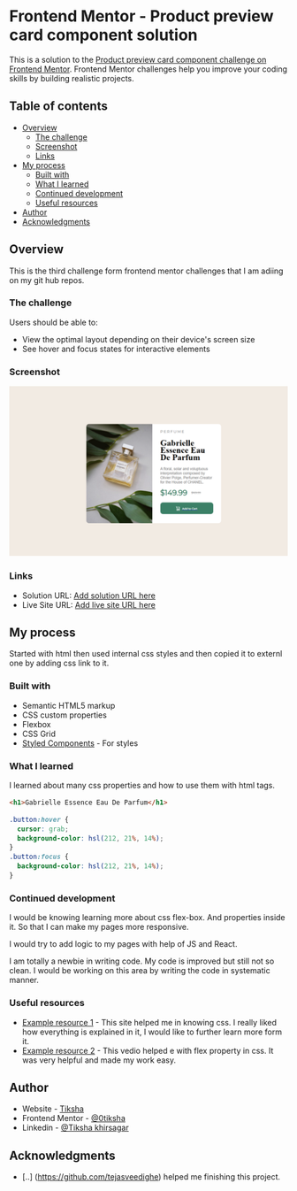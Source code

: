 # Frontend Mentor - Product preview card component solution

This is a solution to the [Product preview card component challenge on Frontend Mentor](https://www.frontendmentor.io/challenges/product-preview-card-component-GO7UmttRfa). Frontend Mentor challenges help you improve your coding skills by building realistic projects.

## Table of contents

- [Overview](#overview)
  - [The challenge](#the-challenge)
  - [Screenshot](#screenshot)
  - [Links](#links)
- [My process](#my-process)
  - [Built with](#built-with)
  - [What I learned](#what-i-learned)
  - [Continued development](#continued-development)
  - [Useful resources](#useful-resources)
- [Author](#author)
- [Acknowledgments](#acknowledgments)

## Overview

This is the third challenge form frontend mentor challenges that I am adiing on my git hub repos.

### The challenge

Users should be able to:

- View the optimal layout depending on their device's screen size
- See hover and focus states for interactive elements

### Screenshot

![](Solution_design\Desktop_design.png)

### Links

- Solution URL: [Add solution URL here](https://your-solution-url.com)
- Live Site URL: [Add live site URL here](https://your-live-site-url.com)

## My process

Started with html then used internal css styles and then copied it to externl one by adding css link to it.

### Built with

- Semantic HTML5 markup
- CSS custom properties
- Flexbox
- CSS Grid
- [Styled Components](https://styled-components.com/) - For styles

### What I learned

I learned about many css properties and how to use them with html tags.

```html
<h1>Gabrielle Essence Eau De Parfum</h1>
```

```css
.button:hover {
  cursor: grab;
  background-color: hsl(212, 21%, 14%);
}
.button:focus {
  background-color: hsl(212, 21%, 14%);
}
```

### Continued development

I would be knowing learning more about css flex-box. And properties inside it. So that I can make my pages more responsive.

I would try to add logic to my pages with help of JS and React.

I am totally a newbie in writing code. My code is improved but still not so clean. I would be working on this area by writing the code in systematic manner.

### Useful resources

- [Example resource 1](https://www.w3schools.com/css/) - This site helped me in knowing css. I really liked how everything is explained in it, I would like to further learn more form it.
- [Example resource 2](https://www.youtube.com/watch?v=fYq5PXgSsbE&t=348s) - This vedio helped e with flex property in css. It was very helpful and made my work easy.

## Author

- Website - [Tiksha](#)
- Frontend Mentor - [@0tiksha](https://www.frontendmentor.io/profile/0tiksha)
- Linkedin - [@Tiksha khirsagar](https://www.linkedin.com/in/tiksha-k-9a73071b2)

## Acknowledgments

- [..] (https://github.com/tejasveedighe) helped me finishing this project.

